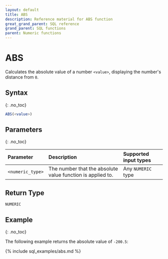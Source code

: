 ```yaml
---
layout: default
title: ABS
description: Reference material for ABS function
great_grand_parent: SQL reference
grand_parent: SQL functions
parent: Numeric functions
---
```


# ABS

Calculates the absolute value of a number `<value>`, displaying the number's distance from `0`. 

## Syntax
{: .no_toc}

```sql
ABS(<value>)
```
## Parameters
{: .no_toc}

| Parameter | Description                                                                                                         | Supported input types |
| :--------- | :------------------------------------------------------------------------------------------------------------------- | :-------------------|
| `<numeric_type>`   | The number that the absolute value function is applied to. | Any `NUMERIC` type |

## Return Type
`NUMERIC`

## Example
{: .no_toc}

The following example returns the absolute value of `-200.5`:

{% include sql_examples/abs.md %}

